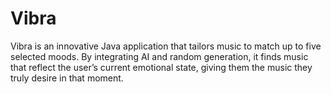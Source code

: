 # Vibra
Vibra is an innovative Java application that tailors music to match up to five selected moods. By integrating AI and random generation, it finds music that reflect the user’s current emotional state, giving them the music they truly desire in that moment.
